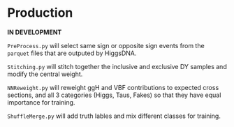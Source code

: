 # Production

**IN DEVELOPMENT**

`PreProcess.py` will select same sign or opposite sign events from the `parquet` files that are outputed by HiggsDNA.

`Stitching.py` will stitch together the inclusive and exclusive DY samples and modify the central weight.

`NNReweight.py` will reweight ggH and VBF contributions to expected cross sections, and all 3 categories (Higgs, Taus, Fakes) so that they have equal importance for training.

`ShuffleMerge.py` will add truth lables and mix different classes for training.

